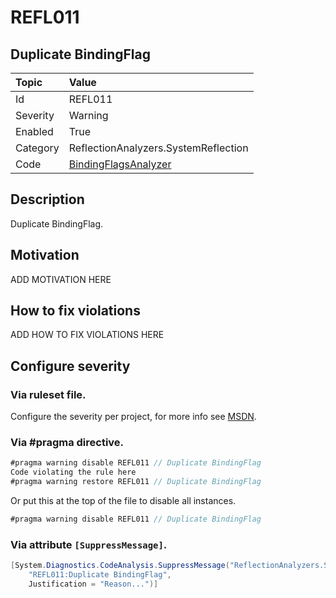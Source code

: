 # REFL011
## Duplicate BindingFlag

| Topic    | Value
| :--      | :--
| Id       | REFL011
| Severity | Warning
| Enabled  | True
| Category | ReflectionAnalyzers.SystemReflection
| Code     | [BindingFlagsAnalyzer](https://github.com/DotNetAnalyzers/ReflectionAnalyzers/blob/master/ReflectionAnalyzers/NodeAnalzers/BindingFlagsAnalyzer.cs)

## Description

Duplicate BindingFlag.

## Motivation

ADD MOTIVATION HERE

## How to fix violations

ADD HOW TO FIX VIOLATIONS HERE

<!-- start generated config severity -->
## Configure severity

### Via ruleset file.

Configure the severity per project, for more info see [MSDN](https://msdn.microsoft.com/en-us/library/dd264949.aspx).

### Via #pragma directive.
```C#
#pragma warning disable REFL011 // Duplicate BindingFlag
Code violating the rule here
#pragma warning restore REFL011 // Duplicate BindingFlag
```

Or put this at the top of the file to disable all instances.
```C#
#pragma warning disable REFL011 // Duplicate BindingFlag
```

### Via attribute `[SuppressMessage]`.

```C#
[System.Diagnostics.CodeAnalysis.SuppressMessage("ReflectionAnalyzers.SystemReflection", 
    "REFL011:Duplicate BindingFlag", 
    Justification = "Reason...")]
```
<!-- end generated config severity -->